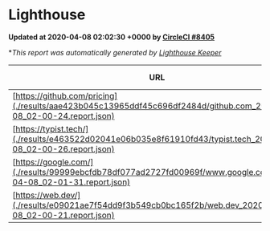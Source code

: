 
# Lighthouse

**Updated at 2020-04-08 02:02:30 +0000 by [CircleCI #8405](https://circleci.com/gh/ItinerisLtd/lighthouse-keeper-example/8405)**

**This report was automatically generated by [Lighthouse Keeper](https://github.com/itinerisltd/lighthouse-keeper)*

| URL | Performance | Accessibility | Best Practices | SEO | PWA | Updated At |
| --- | --- | --- | --- | --- | --- | --- |
| [https://github.com/pricing](./results/aae423b045c13965ddf45c696df2484d/github.com_2020-04-08_02-00-24.report.json) | 0.6 | 0.95 | 0.93 | 0.92 | 0.56 | 2020-04-08T02:00:24.180Z |
| [https://typist.tech/](./results/e463522d02041e06b035e8f61910fd43/typist.tech_2020-04-08_02-00-26.report.json) | 0.98 | 0.92 | 0.86 | 0.92 | 0.59 | 2020-04-08T02:00:26.870Z |
| [https://google.com/](./results/99999ebcfdb78df077ad2727fd00969f/www.google.com_2020-04-08_02-01-31.report.json) | 0.92 | 0.86 | 0.93 | 0.9 | 0.56 | 2020-04-08T02:01:31.628Z |
| [https://web.dev/](./results/e09021ae7f54dd9f3b549cb0bc165f2b/web.dev_2020-04-08_02-00-21.report.json) | 0.97 | 1 | 1 | 0.99 | 1 | 2020-04-08T02:00:21.537Z |
